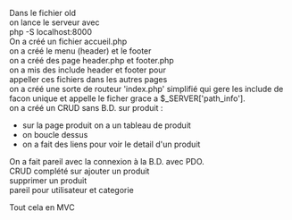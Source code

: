 Dans le fichier old  
on lance le serveur avec   
php -S localhost:8000  
On a créé un fichier accueil.php  
on a créé le menu (header) et le footer  
on a créé des page header.php et footer.php  
on a mis des include header et footer pour   
appeller ces fichiers dans les autres pages  
on a créé une sorte de routeur 'index.php'   simplifié qui gere les include de facon unique et appelle le ficher grace a $_SERVER['path_info'].  
on a créé un CRUD sans B.D. sur produit :  
  - sur la page produit on a un tableau de produit
  - on boucle dessus
  - on a fait des liens pour voir le detail d'un produit

  On a fait pareil avec la connexion à la B.D.
 avec PDO.   
 CRUD complété sur ajouter un produit   
                   supprimer un produit  
pareil pour utilisateur et categorie  

Tout cela en MVC  